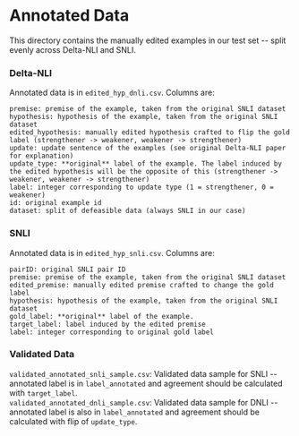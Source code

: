 # Annotated Data


This directory contains the manually edited examples in our test set -- split evenly across Delta-NLI and SNLI.

### Delta-NLI
Annotated data is in `edited_hyp_dnli.csv`. Columns are: 
```
premise: premise of the example, taken from the original SNLI dataset
hypothesis: hypothesis of the example, taken from the original SNLI dataset
edited_hypothesis: manually edited hypothesis crafted to flip the gold label (strengthener -> weakener, weakener -> strengthener)
update: update sentence of the examples (see original Delta-NLI paper for explanation)
update_type: **original** label of the example. The label induced by the edited hypothesis will be the opposite of this (strengthener -> weakener, weakener -> strengthener)
label: integer corresponding to update type (1 = strengthener, 0 = weakener)
id: original example id
dataset: split of defeasible data (always SNLI in our case)
```

### SNLI
Annotated data is in `edited_hyp_snli.csv`. Columns are: 
```
pairID: original SNLI pair ID
premise: premise of the example, taken from the original SNLI dataset
edited_premise: manually edited premise crafted to change the gold label
hypothesis: hypothesis of the example, taken from the original SNLI dataset
gold_label: **original** label of the example.
target_label: label induced by the edited premise
label: integer corresponding to original gold label
```

### Validated Data
`validated_annotated_snli_sample.csv`: Validated data sample for SNLI -- annotated label is in `label_annotated` and agreement should be calculated with `target_label`. <br>
`validated_annotated_dnli_sample.csv`: Validated data sample for DNLI -- annotated label is also in `label_annotated` and agreement should be calculated with flip of `update_type`.

